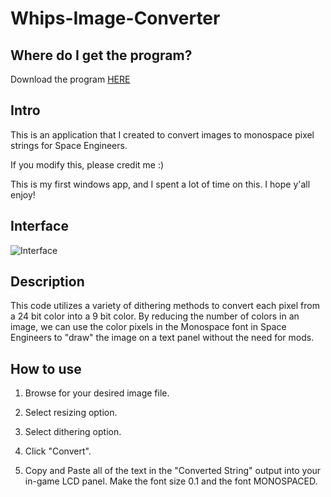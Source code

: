 # Whips-Image-Converter
## Where do I get the program?
Download the program [HERE](https://github.com/Whiplash141/Whips-Image-Converter/releases/latest)

## Intro
This is an application that I created to convert images to monospace pixel strings for Space Engineers.

If you modify this, please credit me :) 

This is my first windows app, and I spent a lot of time on this. I hope y'all enjoy!

## Interface
![Interface](https://i.imgur.com/HkKSjvI.png)

## Description
This code utilizes a variety of dithering methods to convert each pixel from  a 24 bit color into a 9 bit color.
By reducing the number of colors in an image, we can use the color pixels in the Monospace font in Space Engineers
to "draw" the image on a text panel without the need for mods.

## How to use
1. Browse for your desired image file.

2. Select resizing option.

3. Select dithering option.

4. Click "Convert".

5. Copy and Paste all of the text in the "Converted String" output into your in-game LCD panel. Make the font size 0.1 and the 
   font MONOSPACED.

